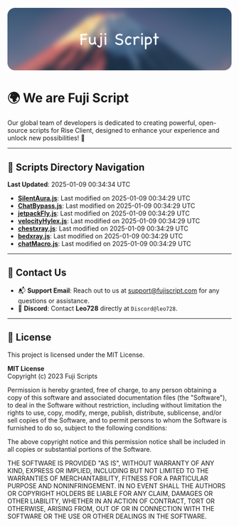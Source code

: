 ![Banner](.github/b.webp)

# 🌍 **We are Fuji Script**

Our global team of developers is dedicated to creating powerful, open-source scripts for Rise Client, designed to enhance your experience and unlock new possibilities! 🌟

---
<!-- SCRIPTS_NAVIGATION_START -->
## 📂 **Scripts Directory Navigation**

**Last Updated**: 2025-01-09 00:34:34 UTC

- **[SilentAura.js](scripts/SilentAura.js)**: Last modified on 2025-01-09 00:34:29 UTC
- **[ChatBypass.js](scripts/ChatBypass.js)**: Last modified on 2025-01-09 00:34:29 UTC
- **[jetpackFly.js](scripts/jetpackFly.js)**: Last modified on 2025-01-09 00:34:29 UTC
- **[velocityHylex.js](scripts/velocityHylex.js)**: Last modified on 2025-01-09 00:34:29 UTC
- **[chestxray.js](scripts/chestxray.js)**: Last modified on 2025-01-09 00:34:29 UTC
- **[bedxray.js](scripts/bedxray.js)**: Last modified on 2025-01-09 00:34:29 UTC
- **[chatMacro.js](scripts/chatMacro.js)**: Last modified on 2025-01-09 00:34:29 UTC

<!-- SCRIPTS_NAVIGATION_END -->

---

## 💬 **Contact Us**  
- 📬 **Support Email**: Reach out to us at [support@fujiscript.com](mailto:support@fujiscript.com) for any questions or assistance.  
- 💬 **Discord**: Contact **Leo728** directly at `Discord@leo728`.

---

## 📜 **License**

This project is licensed under the MIT License.  

**MIT License**  
Copyright (c) 2023 Fuji Scripts  

Permission is hereby granted, free of charge, to any person obtaining a copy of this software and associated documentation files (the "Software"), to deal in the Software without restriction, including without limitation the rights to use, copy, modify, merge, publish, distribute, sublicense, and/or sell copies of the Software, and to permit persons to whom the Software is furnished to do so, subject to the following conditions:  

The above copyright notice and this permission notice shall be included in all copies or substantial portions of the Software.  

THE SOFTWARE IS PROVIDED "AS IS", WITHOUT WARRANTY OF ANY KIND, EXPRESS OR IMPLIED, INCLUDING BUT NOT LIMITED TO THE WARRANTIES OF MERCHANTABILITY, FITNESS FOR A PARTICULAR PURPOSE AND NONINFRINGEMENT. IN NO EVENT SHALL THE AUTHORS OR COPYRIGHT HOLDERS BE LIABLE FOR ANY CLAIM, DAMAGES OR OTHER LIABILITY, WHETHER IN AN ACTION OF CONTRACT, TORT OR OTHERWISE, ARISING FROM, OUT OF OR IN CONNECTION WITH THE SOFTWARE OR THE USE OR OTHER DEALINGS IN THE SOFTWARE.  
